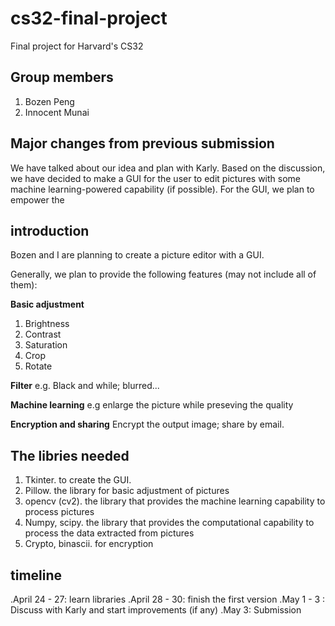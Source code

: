 # cs32-final-project
Final project for Harvard's CS32

## Group members
1. Bozen Peng
2. Innocent Munai

## Major changes from previous submission
We have talked about our idea and plan with Karly. Based on the discussion, we have decided to make a GUI for the user to edit pictures with some machine learning-powered capability (if possible). For the GUI, we plan to empower the 

## introduction
Bozen and I are planning to create a picture editor with a GUI.

Generally, we plan to provide the following features (may not include all of them):

**Basic adjustment**
1. Brightness
2. Contrast
3. Saturation
4. Crop
5. Rotate

**Filter**
e.g. Black and while; blurred...

**Machine learning**
e.g enlarge the picture while preseving the quality

**Encryption and sharing**
Encrypt the output image; share by email.

## The libries needed
1. Tkinter. to create the GUI.
2. Pillow. the library for basic adjustment of pictures
3. opencv (cv2). the library that provides the machine learning capability to process pictures
4. Numpy, scipy. the library that provides the computational capability to process the data extracted from pictures
5. Crypto, binascii. for encryption

## timeline
.April 24 - 27: learn libraries
.April 28 - 30: finish the first version
.May 1 - 3 : Discuss with Karly and start improvements (if any)
.May 3: Submission

